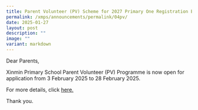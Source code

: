 ```yaml
---
title: Parent Volunteer (PV) Scheme for 2027 Primary One Registration Exercise
permalink: /xmps/announcements/permalink/04pv/
date: 2025-01-27
layout: post
description: ""
image: ""
variant: markdown
---
```

Dear Parents, 

Xinmin Primary School Parent Volunteer (PV) Programme is now open for application from 3 February 2025 to 28 February 2025. 

For more details, click [here.](https://docs.google.com/forms/d/e/1FAIpQLSfTuLioTotvAEGCUPeiKl0XvMRzJHRMoRU5jnSSTOka0DvByA/viewform?usp=header)

Thank you.